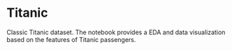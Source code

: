 # Titanic

Classic Titanic dataset. The notebook provides a EDA and data visualization based on the features of Titanic passengers.
